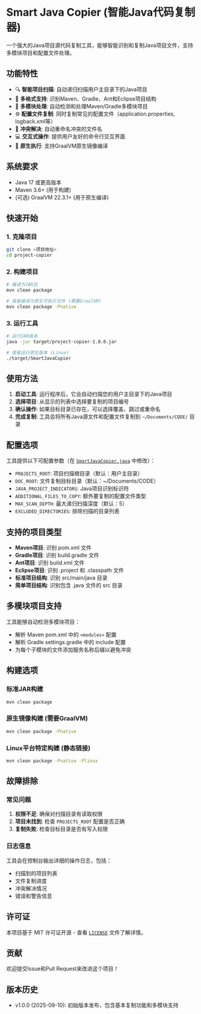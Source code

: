 # Smart Java Copier (智能Java代码复制器)

一个强大的Java项目源代码复制工具，能够智能识别和复制Java项目文件，支持多模块项目和配置文件处理。

## 功能特性

- 🔍 **智能项目扫描**: 自动递归扫描用户主目录下的Java项目
- 📁 **多格式支持**: 识别Maven、Gradle、Ant和Eclipse项目结构
- 🧩 **多模块处理**: 自动检测和处理Maven/Gradle多模块项目
- ⚙️ **配置文件复制**: 同时复制常见的配置文件（application.properties, logback.xml等）
- 🔄 **冲突解决**: 自动重命名冲突的文件名
- 💻 **交互式操作**: 提供用户友好的命令行交互界面
- 🚀 **原生执行**: 支持GraalVM原生镜像编译

## 系统要求

- Java 17 或更高版本
- Maven 3.6+ (用于构建)
- (可选) GraalVM 22.3.1+ (用于原生编译)

## 快速开始

### 1. 克隆项目
```bash
git clone <项目地址>
cd project-copier
```

### 2. 构建项目
```bash
# 编译为JAR包
mvn clean package

# 或者编译为原生可执行文件 (需要GraalVM)
mvn clean package -Pnative
```

### 3. 运行工具
```bash
# 运行JAR版本
java -jar target/project-copier-1.0.0.jar

# 或者运行原生版本 (Linux)
./target/SmartJavaCopier
```

## 使用方法

1. **启动工具**: 运行程序后，它会自动扫描您的用户主目录下的Java项目
2. **选择项目**: 从显示的列表中选择要复制的项目编号
3. **确认操作**: 如果目标目录已存在，可以选择覆盖、跳过或重命名
4. **完成复制**: 工具会将所有Java源文件和配置文件复制到 `~/Documents/CODE/` 目录

## 配置选项

工具提供以下可配置参数（在 [`SmartJavaCopier.java`](src/main/java/com/example/copier/SmartJavaCopier.java:13) 中修改）：

- `PROJECTS_ROOT`: 项目扫描根目录（默认：用户主目录）
- `DOC_ROOT`: 文件复制目标目录（默认：~/Documents/CODE）
- `JAVA_PROJECT_INDICATORS`: Java项目识别标识符
- `ADDITIONAL_FILES_TO_COPY`: 额外要复制的配置文件类型
- `MAX_SCAN_DEPTH`: 最大递归扫描深度（默认：5）
- `EXCLUDED_DIRECTORIES`: 排除扫描的目录列表

## 支持的项目类型

- **Maven项目**: 识别 pom.xml 文件
- **Gradle项目**: 识别 build.gradle 文件  
- **Ant项目**: 识别 build.xml 文件
- **Eclipse项目**: 识别 .project 和 .classpath 文件
- **标准项目结构**: 识别 src/main/java 目录
- **简单项目结构**: 识别包含 .java 文件的 src 目录

## 多模块项目支持

工具能够自动检测多模块项目：
- 解析 Maven pom.xml 中的 `<modules>` 配置
- 解析 Gradle settings.gradle 中的 include 配置
- 为每个子模块的文件添加服务名称后缀以避免冲突

## 构建选项

### 标准JAR构建
```bash
mvn clean package
```

### 原生镜像构建 (需要GraalVM)
```bash
mvn clean package -Pnative
```

### Linux平台特定构建 (静态链接)
```bash
mvn clean package -Pnative -Plinux
```

## 故障排除

### 常见问题
1. **权限不足**: 确保对扫描目录有读取权限
2. **项目未找到**: 检查 `PROJECTS_ROOT` 配置是否正确
3. **复制失败**: 检查目标目录是否有写入权限

### 日志信息
工具会在控制台输出详细的操作日志，包括：
- 扫描到的项目列表
- 文件复制进度
- 冲突解决情况
- 错误和警告信息

## 许可证

本项目基于 MIT 许可证开源 - 查看 [`LICENSE`](LICENSE:1) 文件了解详情。

## 贡献

欢迎提交Issue和Pull Request来改进这个项目！

## 版本历史

- v1.0.0 (2025-09-10): 初始版本发布，包含基本复制功能和多模块支持